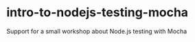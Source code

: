 intro-to-nodejs-testing-mocha
=============================

Support for a small workshop about Node.js testing with Mocha
